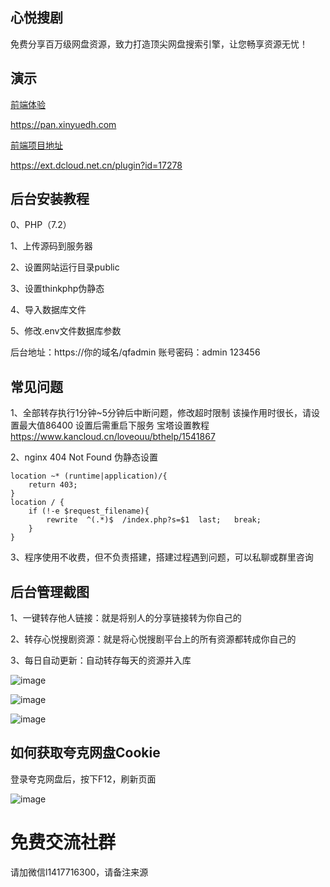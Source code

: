## 心悦搜剧

免费分享百万级网盘资源，致力打造顶尖网盘搜索引擎，让您畅享资源无忧！

## 演示

[前端体验](https://pan.xinyuedh.com)

<https://pan.xinyuedh.com>

[前端项目地址](https://ext.dcloud.net.cn/plugin?id=17278)

<https://ext.dcloud.net.cn/plugin?id=17278>

## 后台安装教程

0、PHP（7.2）

1、上传源码到服务器

2、设置网站运行目录public

3、设置thinkphp伪静态

4、导入数据库文件

5、修改.env文件数据库参数

后台地址：https://你的域名/qfadmin
账号密码：admin 123456

## 常见问题

1、全部转存执行1分钟~5分钟后中断问题，修改超时限制
该操作用时很长，请设置最大值86400   设置后需重启下服务
宝塔设置教程 https://www.kancloud.cn/loveouu/bthelp/1541867

2、nginx 404 Not Found  伪静态设置
```shell
location ~* (runtime|application)/{
	return 403;
}
location / {
	if (!-e $request_filename){
		rewrite  ^(.*)$  /index.php?s=$1  last;   break;
	}
}
```

3、程序使用不收费，但不负责搭建，搭建过程遇到问题，可以私聊或群里咨询


## 后台管理截图

1、一键转存他人链接：就是将别人的分享链接转为你自己的

2、转存心悦搜剧资源：就是将心悦搜剧平台上的所有资源都转成你自己的

3、每日自动更新：自动转存每天的资源并入库

![image](https://pan.xinyuedh.com/1.png)

![image](https://pan.xinyuedh.com/2.png)

![image](https://pan.xinyuedh.com/3.png)


## 如何获取夸克网盘Cookie

登录夸克网盘后，按下F12，刷新页面

![image](https://pan.xinyuedh.com/cookie.jpg)


# 免费交流社群

请加微信l1417716300，请备注来源



